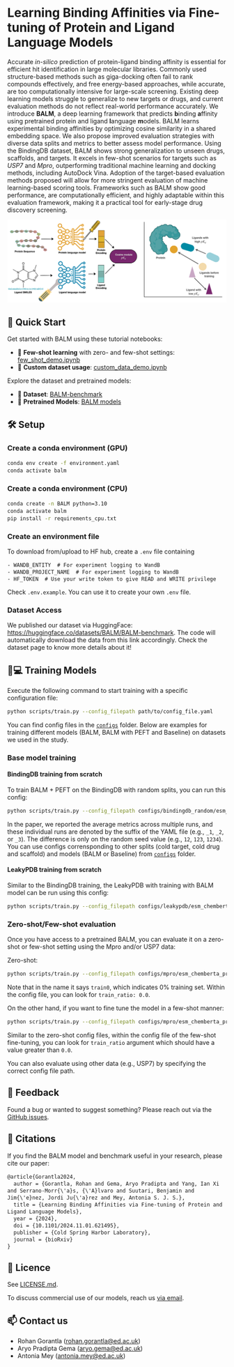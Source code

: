 # Learning Binding Affinities via Fine-tuning of Protein and Ligand Language Models

Accurate *in-silico* prediction of protein-ligand binding affinity is essential for efficient hit identification in large molecular libraries. Commonly used structure-based methods such as giga-docking often fail to rank compounds effectively, and free energy-based approaches, while accurate, are too computationally intensive for large-scale screening. Existing deep learning models struggle to generalize to new targets or drugs, and current evaluation methods do not reflect real-world performance accurately.
We introduce **BALM**, a deep learning framework that predicts **b**inding **a**ffinity using pretrained protein and ligand **l**anguage **m**odels. BALM learns experimental binding affinities by optimizing cosine similarity in a shared embedding space. We also propose improved evaluation strategies with diverse data splits and metrics to better assess model performance. Using the BindingDB dataset, BALM shows strong generalization to unseen drugs, scaffolds, and targets. It excels in few-shot scenarios for targets such as *USP7* and *Mpro*, outperforming traditional machine learning and docking methods, including AutoDock Vina. Adoption of the target-based evaluation methods proposed will allow for more stringent evaluation of machine learning-based scoring tools. Frameworks such as BALM show good performance, are computationally efficient, and highly adaptable within this evaluation framework, making it a practical tool for early-stage drug discovery screening.

![BALM_overview](figures/BALM_overview.png "BALM Overview")


## 🚀 **Quick Start**

Get started with BALM using these tutorial notebooks:

- 📘 **Few-shot learning** with zero- and few-shot settings: [few_shot_demo.ipynb](scripts/notebooks/few_shot_demo.ipynb)
- 🧬 **Custom dataset usage**: [custom_data_demo.ipynb](scripts/notebooks/custom_data_demo.ipynb)

Explore the dataset and pretrained models:
- 📁 **Dataset**: [BALM-benchmark](https://huggingface.co/datasets/BALM/BALM-benchmark)
- 🧠 **Pretrained Models**: [BALM models](https://huggingface.co/BALM)

## 🛠️ **Setup**

### Create a conda environment (GPU)

```bash
conda env create -f environment.yaml
conda activate balm
```

### Create a conda environment (CPU)

```bash
conda create -n BALM python=3.10
conda activate balm
pip install -r requirements_cpu.txt
```

### Create an environment file

To download from/upload to HF hub, create a `.env` file containing
```
- WANDB_ENTITY  # For experiment logging to WandB
- WANDB_PROJECT_NAME  # For experiment logging to WandB
- HF_TOKEN  # Use your write token to give READ and WRITE privilege
```

Check `.env.example`. You can use it to create your own `.env` file.

### Dataset Access

We published our dataset via HuggingFace: https://huggingface.co/datasets/BALM/BALM-benchmark.
The code will automatically download the data from this link accordingly.
Check the dataset page to know more details about it!

## 🧪💻 **Training Models**

Execute the following command to start training with a specific configuration file:

```bash
python scripts/train.py --config_filepath path/to/config_file.yaml
```

You can find config files in the [`configs`](configs/) folder. Below are examples for training different models (BALM, BALM with PEFT and Baseline) on datasets we used in the study.

### Base model training

#### BindingDB training from scratch

To train BALM + PEFT on the BindingDB with random splits, you can run this config:

```bash
python scripts/train.py --config_filepath configs/bindingdb_random/esm_lokr_chemberta_loha_cosinemse_1.yaml
```

In the paper, we reported the average metrics across multiple runs, and these individual runs are denoted by the suffix of the YAML file (e.g., `_1`, `_2`, or `_3`). The difference is only on the random seed value (e.g., `12`, `123`, `1234`). You can use configs corrensponding to other splits (cold target, cold drug and scaffold) and models (BALM or Baseline) from [`configs`](configs/) folder.

#### LeakyPDB training from scratch

Similar to the BindingDB training, the LeakyPDB with training with BALM model can be run using this config:

```bash
python scripts/train.py --config_filepath configs/leakypdb/esm_chemberta_proj_tuning_cosinemse_1.yaml
```

### Zero-shot/Few-shot evaluation

Once you have access to a pretrained BALM, you can evaluate it on a zero-shot or few-shot setting using the Mpro and/or USP7 data:

Zero-shot:

```bash
python scripts/train.py --config_filepath configs/mpro/esm_chemberta_proj_tuning_cosinemse_train0_1.yaml
```

Note that in the name it says `train0`, which indicates 0% training set. Within the config file, you can look for `train_ratio: 0.0`.

On the other hand, if you want to fine tune the model in a few-shot manner:

```bash
python scripts/train.py --config_filepath configs/mpro/esm_chemberta_proj_tuning_cosinemse_train10_1.yaml
```

Similar to the zero-shot config files, within the config file of the few-shot fine-tuning, you can look for `train_ratio` argument which should have a value greater than `0.0`.

You can also evaluate using other data (e.g., USP7) by specifying the correct config file path.

## 💬 Feedback

Found a bug or wanted to suggest something? Please reach out via the [GitHub issues](https://github.com/meyresearch/BALM/issues).

## 📝 Citations

If you find the BALM model and benchmark useful in your research, please cite our paper:

```
@article{Gorantla2024,
  author = {Gorantla, Rohan and Gema, Aryo Pradipta and Yang, Ian Xi and Serrano-Morr{\'a}s, {\'A}lvaro and Suutari, Benjamin and Jim{\'e}nez, Jordi Ju{\'a}rez and Mey, Antonia S. J. S.},
  title = {Learning Binding Affinities via Fine-tuning of Protein and Ligand Language Models},
  year = {2024},
  doi = {10.1101/2024.11.01.621495},
  publisher = {Cold Spring Harbor Laboratory},
  journal = {bioRxiv}
}
```


## 📜 Licence 

See [LICENSE.md](LICENSE.md).

To discuss commercial use of our models, reach us [via email](mailto:antonia.mey@ed.ac.uk).

## 📫 Contact us

- Rohan Gorantla ([rohan.gorantla@ed.ac.uk](mailto:rohan.gorantla@ed.ac.uk))
- Aryo Pradipta Gema ([aryo.gema@ed.ac.uk](mailto:aryo.gema@ed.ac.uk))
- Antonia Mey ([antonia.mey@ed.ac.uk](mailto:antonia.mey@ed.ac.uk))
